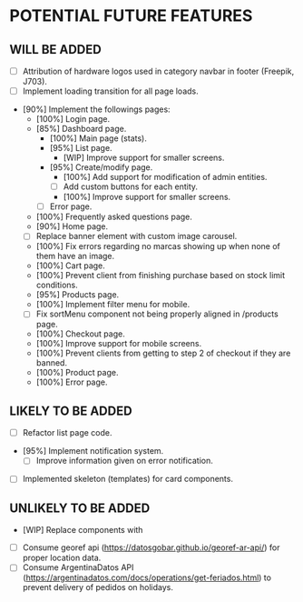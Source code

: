 # POTENTIAL FUTURE FEATURES

## WILL BE ADDED
- [ ] Attribution of hardware logos used in category navbar in footer (Freepik, J703).
- [ ] Implement loading transition for all page loads.
- [90%] Implement the followings pages:
  + [100%] Login page.
  + [85%] Dashboard page.
    + [100%] Main page (stats).
    + [95%] List page.
      - [WIP] Improve support for smaller screens.
    + [95%] Create/modify page.
      - [100%] Add support for modification of admin entities.
      - [ ] Add custom buttons for each entity.
      - [100%] Improve support for smaller screens.
    + [ ] Error page.
  + [100%] Frequently asked questions page.
  + [90%] Home page.
   - [ ] Replace banner element with custom image carousel.
   - [100%] Fix errors regarding no marcas showing up when none of them have an image.
  + [100%] Cart page.
   - [100%] Prevent client from finishing purchase based on stock limit conditions.
  + [95%] Products page.
   - [100%] Implement filter menu for mobile.
   - [ ] Fix sortMenu component not being properly aligned in /products page.
  + [100%] Checkout page.
   - [100%] Improve support for mobile screens.
   - [100%] Prevent clients from getting to step 2 of checkout if they are banned.
  + [100%] Product page.
  + [100%] Error page.

## LIKELY TO BE ADDED
- [ ] Refactor list page code.
- [95%] Implement notification system.
  - [ ] Improve information given on error notification. 
- [ ] Implemented skeleton (templates) for card components.

## UNLIKELY TO BE ADDED
- [WIP] Replace <a> components with <Link>
- [ ] Consume georef api (https://datosgobar.github.io/georef-ar-api/) for proper location data.
- [ ] Consume ArgentinaDatos API (https://argentinadatos.com/docs/operations/get-feriados.html) to prevent delivery of pedidos on holidays.